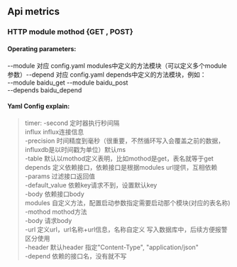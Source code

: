 ## Api metrics  
### HTTP module mothod {GET , POST}  

#### Operating parameters:  
--module 对应 config.yaml modules中定义的方法模块（可以定义多个module参数）--depend 对应 config.yaml depends中定义的方法模块，例如：  
--module baidu_get --module baidu_post  
--depends baidu_depend
 
#### Yaml Config explain:  
> timer:
  -second         定时器执行秒间隔   
influx            influx连接信息     
  -precision      时间精度到毫秒（很重要，不然循环写入会覆盖之前的数据，influxdb是以时间戳为单位）默认ms    
  -table          默认以mothod定义表明，比如mothod是get，表名就等于get    
depends           定义依赖接口，依赖接口是根据modules url提供，互相依赖  
  -params         过滤接口返回值  
  -default_value  依赖key请求不到，设置默认key   
  -body           依赖接口body  
modules           自定义方法，配置启动参数指定需要启动那个模块(对应的表名称)   
  -mothod         mothod方法  
  -body           请求body  
  -url            定义url，url名称+url信息，名称自定义 写入数据库中，后续方便报警区分使用  
  -header         默认header 指定"Content-Type", "application/json"    
  -depend         依赖的接口名，没有就不写  
